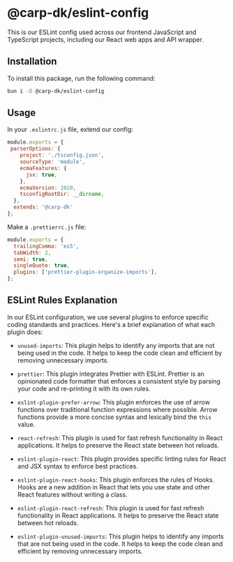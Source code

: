 # @carp-dk/eslint-config

This is our ESLint config used across our frontend JavaScript and TypeScript projects, including our React web apps and API wrapper.

## Installation

To install this package, run the following command:

```sh
bun i -D @carp-dk/eslint-config
```

## Usage
In your `.eslintrc.js` file, extend our config:

```js
module.exports = {
 parserOptions: {
    project: './tsconfig.json',
    sourceType: 'module',
    ecmaFeatures: {
      jsx: true,
    },
    ecmaVersion: 2020,
    tsconfigRootDir: __dirname,
  },
  extends: '@carp-dk'
};
```

Make a `.prettierrc.js` file:
```js
module.exports = {
  trailingComma: 'es5',
  tabWidth: 2,
  semi: true,
  singleQuote: true,
  plugins: ['prettier-plugin-organize-imports'],
};
```

## ESLint Rules Explanation

In our ESLint configuration, we use several plugins to enforce specific coding standards and practices. Here's a brief explanation of what each plugin does:

- `unused-imports`: This plugin helps to identify any imports that are not being used in the code. It helps to keep the code clean and efficient by removing unnecessary imports.

- `prettier`: This plugin integrates Prettier with ESLint. Prettier is an opinionated code formatter that enforces a consistent style by parsing your code and re-printing it with its own rules.

- `eslint-plugin-prefer-arrow`: This plugin enforces the use of arrow functions over traditional function expressions where possible. Arrow functions provide a more concise syntax and lexically bind the `this` value.

- `react-refresh`: This plugin is used for fast refresh functionality in React applications. It helps to preserve the React state between hot reloads.

- `eslint-plugin-react`: This plugin provides specific linting rules for React and JSX syntax to enforce best practices.

- `eslint-plugin-react-hooks`: This plugin enforces the rules of Hooks. Hooks are a new addition in React that lets you use state and other React features without writing a class.

- `eslint-plugin-react-refresh`: This plugin is used for fast refresh functionality in React applications. It helps to preserve the React state between hot reloads.

- `eslint-plugin-unused-imports`: This plugin helps to identify any imports that are not being used in the code. It helps to keep the code clean and efficient by removing unnecessary imports.

